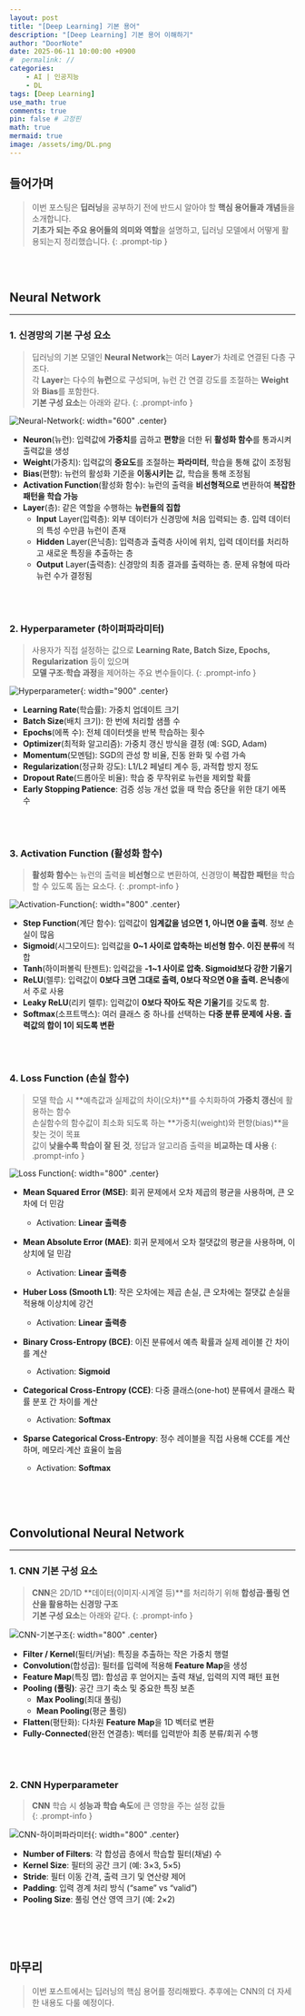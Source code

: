 ```yaml
---
layout: post
title: "[Deep Learning] 기본 용어"
description: "[Deep Learning] 기본 용어 이해하기"
author: "DoorNote"
date: 2025-06-11 10:00:00 +0900
#  permalink: //
categories:
    - AI | 인공지능
    - DL
tags: [Deep Learning]
use_math: true
comments: true
pin: false # 고정핀
math: true
mermaid: true
image: /assets/img/DL.png
---
```


## 들어가며

> 이번 포스팅은 **딥러닝**을 공부하기 전에 반드시 알아야 할 **핵심 용어들과 개념**들을 소개합니다.  
> **기초가 되는 주요 용어들의 의미와 역할**을 설명하고, 딥러닝 모델에서 어떻게 활용되는지 정리했습니다.
{: .prompt-tip }

<br>
<br>

## Neural Network

---

### 1. 신경망의 기본 구성 요소

> 딥러닝의 기본 모델인 **Neural Network**는 여러 **Layer**가 차례로 연결된 다층 구조다.  
> 각 **Layer**는 다수의 **뉴런**으로 구성되며, 뉴런 간 연결 강도를 조절하는 **Weight**와 **Bias**를 포함한다.  
> **기본 구성 요소**는 아래와 같다.
{: .prompt-info }

![Neural-Network](/assets/img/DL-1.png){: width="600" .center}

- **Neuron**(뉴런): 입력값에 **가중치**를 곱하고 **편향**을 더한 뒤 **활성화 함수**를 통과시켜 출력값을 생성
- **Weight**(가중치): 입력값의 **중요도**를 조절하는 **파라미터**, 학습을 통해 값이 조정됨
- **Bias**(편향): 뉴런의 활성화 기준을 **이동시키는** 값, 학습을 통해 조정됨
- **Activation Function**(활성화 함수): 뉴런의 출력을 **비선형적으로** 변환하여 **복잡한 패턴을 학습 가능**
- **Layer**(층): 같은 역할을 수행하는 **뉴런들의 집합**
  - **Input** Layer(입력층): 외부 데이터가 신경망에 처음 입력되는 층. 입력 데이터의 특성 수만큼 뉴런이 존재
  - **Hidden** Layer(은닉층): 입력층과 출력층 사이에 위치, 입력 데이터를 처리하고 새로운 특징을 추출하는 층
  - **Output** Layer(출력층): 신경망의 최종 결과를 출력하는 층. 문제 유형에 따라 뉴런 수가 결정됨

<br>
<br>

### 2. Hyperparameter (하이퍼파라미터)

> 사용자가 직접 설정하는 값으로 **Learning Rate, Batch Size, Epochs, Regularization** 등이 있으며  
> **모델 구조·학습 과정**을 제어하는 주요 변수들이다.
{: .prompt-info }

![Hyperparameter](/assets/img/DL-2.png){: width="900" .center}

- **Learning Rate**(학습률): 가중치 업데이트 크기  
- **Batch Size**(배치 크기): 한 번에 처리할 샘플 수  
- **Epochs**(에폭 수): 전체 데이터셋을 반복 학습하는 횟수  
- **Optimizer**(최적화 알고리즘): 가중치 갱신 방식을 결정 (예: SGD, Adam)  
- **Momentum**(모멘텀): SGD의 관성 항 비율, 진동 완화 및 수렴 가속  
- **Regularization**(정규화 강도): L1/L2 페널티 계수 등, 과적합 방지 정도  
- **Dropout Rate**(드롭아웃 비율): 학습 중 무작위로 뉴런을 제외할 확률  
- **Early Stopping Patience**: 검증 성능 개선 없을 때 학습 중단을 위한 대기 에폭 수

<br>
<br>

### 3. Activation Function (활성화 함수)

> **활성화 함수**는 뉴런의 출력을 **비선형**으로 변환하여, 신경망이 **복잡한 패턴**을 학습할 수 있도록 돕는 요소다.
{: .prompt-info }

![Activation-Function](/assets/img/DL-3.png){: width="800" .center}

- **Step Function**(계단 함수): 입력값이 **임계값을 넘으면 1, 아니면 0을 출력**. 정보 손실이 많음
- **Sigmoid**(시그모이드): 입력값을 **0~1 사이로 압축하는 비선형 함수. 이진 분류**에 적합
- **Tanh**(하이퍼볼릭 탄젠트): 입력값을 **-1~1 사이로 압축. Sigmoid보다 강한 기울기**
- **ReLU**(렐루): 입력값이 **0보다 크면 그대로 출력, 0보다 작으면 0을 출력. 은닉층**에서 주로 사용
- **Leaky ReLU**(리키 렐루): 입력값이 **0보다 작아도 작은 기울기**를 갖도록 함.
- **Softmax**(소프트맥스): 여러 클래스 중 하나를 선택하는 **다중 분류 문제에 사용. 출력값의 합이 1이 되도록 변환**

<br>
<br>

### 4. Loss Function (손실 함수)

> 모델 학습 시 **예측값과 실제값의 차이(오차)**를 수치화하여 **가중치 갱신**에 활용하는 함수  
> 손실함수의 함수값이 최소화 되도록 하는 **가중치(weight)와 편향(bias)**을 찾는 것이 목표  
> 값이 **낮을수록 학습이 잘 된 것**, 정답과 알고리즘 출력을 **비교하는 데 사용**
{: .prompt-info }

![Loss Function](/assets/img/Loss-Function.png){: width="800" .center}

- **Mean Squared Error (MSE)**: 회귀 문제에서 오차 제곱의 평균을 사용하며, 큰 오차에 더 민감  
  - Activation: **Linear 출력층**

- **Mean Absolute Error (MAE)**: 회귀 문제에서 오차 절댓값의 평균을 사용하며, 이상치에 덜 민감  
  - Activation: **Linear 출력층**

- **Huber Loss (Smooth L1)**: 작은 오차에는 제곱 손실, 큰 오차에는 절댓값 손실을 적용해 이상치에 강건  
  - Activation: **Linear 출력층**

- **Binary Cross-Entropy (BCE)**: 이진 분류에서 예측 확률과 실제 레이블 간 차이를 계산  
  - Activation: **Sigmoid**

- **Categorical Cross-Entropy (CCE)**: 다중 클래스(one-hot) 분류에서 클래스 확률 분포 간 차이를 계산  
  - Activation: **Softmax**

- **Sparse Categorical Cross-Entropy**: 정수 레이블을 직접 사용해 CCE를 계산하며, 메모리·계산 효율이 높음  
  - Activation: **Softmax**

<br>
<br>
<br>

## Convolutional Neural Network

---

### 1. CNN 기본 구성 요소

> **CNN**은 2D/1D **데이터(이미지·시계열 등)**를 처리하기 위해 **합성곱·풀링 연산을 활용하는 신경망 구조**  
> **기본 구성 요소**는 아래와 같다.
{: .prompt-info }

![CNN-기본구조](/assets/img/CNN-기본구조.png){: width="800" .center}

- **Filter / Kernel**(필터/커널): 특징을 추출하는 작은 가중치 행렬  
- **Convolution**(합성곱): 필터를 입력에 적용해 **Feature Map**을 생성  
- **Feature Map**(특징 맵): 합성곱 후 얻어지는 출력 채널, 입력의 지역 패턴 표현  
- **Pooling (풀링)**: 공간 크기 축소 및 중요한 특징 보존  
  - **Max Pooling**(최대 풀링)  
  - **Mean Pooling**(평균 풀링)  
- **Flatten**(평탄화): 다차원 **Feature Map**을 1D 벡터로 변환  
- **Fully-Connected**(완전 연결층): 벡터를 입력받아 최종 분류/회귀 수행 

<br>
<br>

### 2. CNN Hyperparameter

> **CNN** 학습 시 **성능과 학습 속도**에 큰 영향을 주는 설정 값들  
{: .prompt-info }

![CNN-하이퍼파라미터](/assets/img/CNN-하이퍼파라미터.png){: width="800" .center}

- **Number of Filters**: 각 합성곱 층에서 학습할 필터(채널) 수
- **Kernel Size**: 필터의 공간 크기 (예: 3×3, 5×5)  
- **Stride**: 필터 이동 간격, 출력 크기 및 연산량 제어  
- **Padding**: 입력 경계 처리 방식 (“same” vs “valid”)  
- **Pooling Size**: 풀링 연산 영역 크기 (예: 2×2) 

<br>
<br>
<br>

## 마무리

> 이번 포스트에서는 딥러닝의 핵심 용어를 정리해봤다. 추후에는 CNN의 더 자세한 내용도 다룰 예정이다.